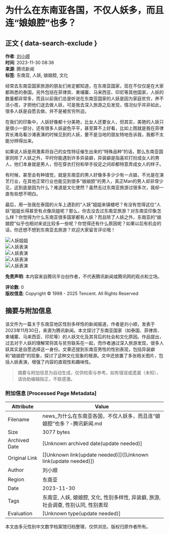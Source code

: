 # 为什么在东南亚各国，不仅人妖多，而且连“娘娘腔”也多？

## 正文 { data-search-exclude }


**作者**: [刘小顺](https://news.qq.com/omn/author/8QMW3X1c6IIZvA%3D%3D)  
**时间**: 2023-11-30 08:36  
**来源**: 腾讯新闻  
**标签**: 东南亚, 人妖, 娘娘腔, 文化

经常去东南亚国家旅游的朋友们肯定都知道，在东南亚国家，现在不仅仅是在大家都熟悉的泰国，另外包括在菲律宾、柬埔寨、马来西亚、印尼等其他国家，人妖的数量都非常多，而且以前我们总是听说在东南亚国家的人妖是因为家庭贫穷，养不活小孩，才把他们送去做人妖，可是我去深入旅游之后发现，情况似乎并非如此，很多人妖是自愿去做，并不是被贫穷所迫。

在我们的印象中，人妖好像都十分美艳，比女人还要女人，但其实，美艳的人妖只是很小一部分，还有很多人妖姿色平平，甚至算不上好看，比如上图就是我在菲律宾长滩岛看沙滩表演的时候见到的人妖，要不是当地的朋友特地告诉我，我都不太能分辨得出来。

如果说人妖是用激素将自己的女性特征催生出来的“特殊品种”的话，那么东南亚国家则除了人妖之外，平时你能遇到许多异装癖，异装癖是指喜欢打扮成女人的男人，他们本身就是男人，但在穿衣打扮和举手投足之间却都特意弄成女人的样子。

有时候，甚至会有种错觉，就是东南亚的男人好像多多少少有一点娘，不光是在演艺行业，在其他正常行业也能见到很多“娘娘腔”的男人，真正Man的男人却非常少见，这到底是因为什么？难道是文化使然？虽然去过东南亚旅游过很多次，我却一直有些想不明白。

最后，用一张我在泰国的火车上遇到的“人妖”姐姐来镇楼吧？有没有觉得这位“人妖”姐姐长得甚至有点像凤姐呢？那么，你去没去过东南亚旅游？对东南亚印象怎么样？你觉得为什么东南亚很多国家都有人妖？而且除了人妖之外，东南亚的“娘娘腔”似乎也相对来说比较多一些呢？你觉得还有什么原因呢？如果以后有机会的话，你还想不想到东南亚去旅游？欢迎大家留言评论哦！

![人妖姐姐](https://inews.gtimg.com/om_bt/OLXrNJ4RF-qS-FB6HaJzl1RzqbRYZ40b1CT1dHjV986ucAA/641)  
![人妖表演](https://inews.gtimg.com/om_bt/O0Qnf7Zokkx5kO_9lzv7Oqf1vzEbRPog5lI9hJYuUy8msAA/641)  
![人妖表演](https://inews.gtimg.com/om_bt/O1tDobCxgjI-qGhqReyxVP66hOVWWUkJIMi0lOdA7_yocAA/641)  
![人妖表演](https://inews.gtimg.com/om_bt/ODl3_A5KQQPneSsee_5A_XxTfR7y-zpD8_107rC5Sx6KoAA/641)  
![人妖表演](https://inews.gtimg.com/om_bt/Oo1g0rTK0IUH32J5REWBmRxhFrJSnIOS_Ikgez9RB2BZQAA/641)

**免责声明**: 本内容来自腾讯平台创作者，不代表腾讯新闻或腾讯网的观点和立场。

**评论数**: 0  
**版权信息**: Copyright © 1998 - 2025 Tencent. All Rights Reserved
<!-- tcd_original_link https://news.qq.com/rain/a/20231130A018WF00 -->


## 摘要与附加信息

<!-- tcd_abstract -->
该文件为一篇关于东南亚地区性别多样性的新闻报道，作者是刘小顺，发表于2023年11月30日，来源为腾讯新闻。本文探讨了东南亚国家（如泰国、菲律宾、柬埔寨、马来西亚、印尼等）的人妖文化及其背后的社会和文化原因。作品提出，过去对于人妖的理解常将其与贫穷联系在一起，而作者通过深入旅游发现，很多人妖其实是自愿选择这一身份。文章还提到东南亚男性的性别表现，包括异装癖和“娘娘腔”的现象，探讨了这种文化现象的根源。文中还放置了多张相关图片，包括人妖表演，增强了内容的直观性和趣味性。
<!-- tcd_abstract_end -->

> 摘要与附加信息为自动生成，仅供检索与参考。如有错误或遗漏（未知），请协助编辑指正，不胜感激。

### 附加信息 [Processed Page Metadata]

| Attribute       | Value                                  |
|-----------------|----------------------------------------|
| Filename        | news_为什么在东南亚各国，不仅人妖多，而且连“娘娘腔”也多？-腾讯新闻.md                             |
| Size            | 3077 bytes                           |
| Archived Date   | [Unknown archived date(update needed)]                             |
| Original Link   | [[Unknown link(update needed)]]([Unknown link(update needed)])                       |
| Author          | 刘小顺                               |
| Region          | 东南亚                               |
| Date            | 2023-11-30                                 |
| Tags            | 东南亚, 人妖, 娘娘腔, 文化, 性别多样性, 异装癖, 旅游, 社会调查, 性别认同, 性别表现                                 |
| Evaluation            | [Unknown type(update needed)]                                 |
<!-- tcd_table_end -->

本文由多元性别中文数字档案馆归档整理，仅供浏览。版权归原作者所有。
